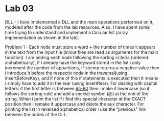# Lab 03

DLL - I have implemented a DLL and the main operations performed on it, modeled after the code from the lab resources.
Also. I have spent some time trying to understand and implement a Circular list (array implementation as shown in the lab).

Problem 1 - Each node must store a word + the number of times it appears in the text from the input file (in/out files are read 
as arguments for the main function). I am adding each node following the sorting criteria (ordered alphabetically), if i already 
have the keyword stored in the list i only increment the number of apparitions, if strcmp returns a negative value then i introduce it before 
the respectiv node in the traversal(using insertBeforeKey), and if none of this if statements is executed then it means i simply have to add 
it in the rear (using insertRear). For dealing with capital letters: if the first letter is between [65-90](A-Z) then i make it lowercase 
(so it follows the sorting rule) and add a special symbol (@) at the end of the string. When i print the list if i find this special 
character at the EXACT position then i remake it uppercase and delete the aux character. For printing the list in reversed alphabetical 
order i use the "previous" link between the nodes of the DLL.
 



